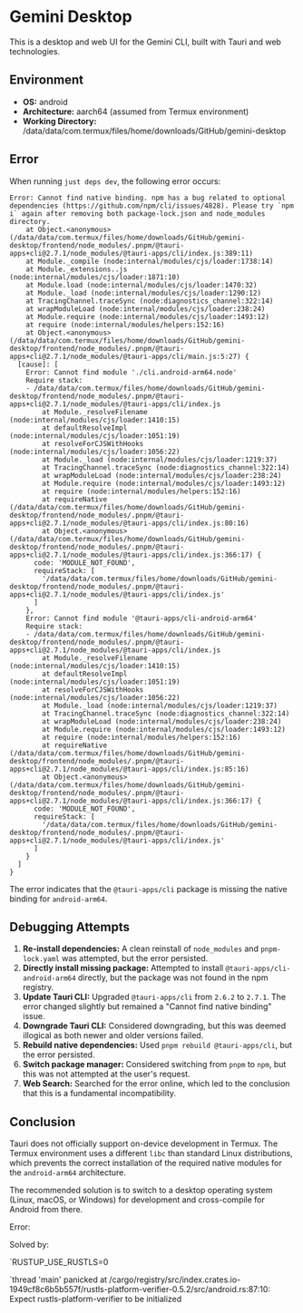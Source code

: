 # Gemini Desktop

This is a desktop and web UI for the Gemini CLI, built with Tauri and web technologies.

## Environment

*   **OS:** android
*   **Architecture:** aarch64 (assumed from Termux environment)
*   **Working Directory:** /data/data/com.termux/files/home/downloads/GitHub/gemini-desktop

## Error

When running `just deps dev`, the following error occurs:

```
Error: Cannot find native binding. npm has a bug related to optional dependencies (https://github.com/npm/cli/issues/4828). Please try `npm i` again after removing both package-lock.json and node_modules directory.
    at Object.<anonymous> (/data/data/com.termux/files/home/downloads/GitHub/gemini-desktop/frontend/node_modules/.pnpm/@tauri-apps+cli@2.7.1/node_modules/@tauri-apps/cli/index.js:389:11)
    at Module._compile (node:internal/modules/cjs/loader:1738:14)
    at Module._extensions..js (node:internal/modules/cjs/loader:1871:10)
    at Module.load (node:internal/modules/cjs/loader:1470:32)
    at Module._load (node:internal/modules/cjs/loader:1290:12)
    at TracingChannel.traceSync (node:diagnostics_channel:322:14)
    at wrapModuleLoad (node:internal/modules/cjs/loader:238:24)
    at Module.require (node:internal/modules/cjs/loader:1493:12)
    at require (node:internal/modules/helpers:152:16)
    at Object.<anonymous> (/data/data/com.termux/files/home/downloads/GitHub/gemini-desktop/frontend/node_modules/.pnpm/@tauri-apps+cli@2.7.1/node_modules/@tauri-apps/cli/main.js:5:27) {
  [cause]: [
    Error: Cannot find module './cli.android-arm64.node'
    Require stack:
    - /data/data/com.termux/files/home/downloads/GitHub/gemini-desktop/frontend/node_modules/.pnpm/@tauri-apps+cli@2.7.1/node_modules/@tauri-apps/cli/index.js
        at Module._resolveFilename (node:internal/modules/cjs/loader:1410:15)
        at defaultResolveImpl (node:internal/modules/cjs/loader:1051:19)
        at resolveForCJSWithHooks (node:internal/modules/cjs/loader:1056:22)
        at Module._load (node:internal/modules/cjs/loader:1219:37)
        at TracingChannel.traceSync (node:diagnostics_channel:322:14)
        at wrapModuleLoad (node:internal/modules/cjs/loader:238:24)
        at Module.require (node:internal/modules/cjs/loader:1493:12)
        at require (node:internal/modules/helpers:152:16)
        at requireNative (/data/data/com.termux/files/home/downloads/GitHub/gemini-desktop/frontend/node_modules/.pnpm/@tauri-apps+cli@2.7.1/node_modules/@tauri-apps/cli/index.js:80:16)
        at Object.<anonymous> (/data/data/com.termux/files/home/downloads/GitHub/gemini-desktop/frontend/node_modules/.pnpm/@tauri-apps+cli@2.7.1/node_modules/@tauri-apps/cli/index.js:366:17) {
      code: 'MODULE_NOT_FOUND',
      requireStack: [
        '/data/data/com.termux/files/home/downloads/GitHub/gemini-desktop/frontend/node_modules/.pnpm/@tauri-apps+cli@2.7.1/node_modules/@tauri-apps/cli/index.js'
      ]
    },
    Error: Cannot find module '@tauri-apps/cli-android-arm64'
    Require stack:
    - /data/data/com.termux/files/home/downloads/GitHub/gemini-desktop/frontend/node_modules/.pnpm/@tauri-apps+cli@2.7.1/node_modules/@tauri-apps/cli/index.js
        at Module._resolveFilename (node:internal/modules/cjs/loader:1410:15)
        at defaultResolveImpl (node:internal/modules/cjs/loader:1051:19)
        at resolveForCJSWithHooks (node:internal/modules/cjs/loader:1056:22)
        at Module._load (node:internal/modules/cjs/loader:1219:37)
        at TracingChannel.traceSync (node:diagnostics_channel:322:14)
        at wrapModuleLoad (node:internal/modules/cjs/loader:238:24)
        at Module.require (node:internal/modules/cjs/loader:1493:12)
        at require (node:internal/modules/helpers:152:16)
        at requireNative (/data/data/com.termux/files/home/downloads/GitHub/gemini-desktop/frontend/node_modules/.pnpm/@tauri-apps+cli@2.7.1/node_modules/@tauri-apps/cli/index.js:85:16)
        at Object.<anonymous> (/data/data/com.termux/files/home/downloads/GitHub/gemini-desktop/frontend/node_modules/.pnpm/@tauri-apps+cli@2.7.1/node_modules/@tauri-apps/cli/index.js:366:17) {
      code: 'MODULE_NOT_FOUND',
      requireStack: [
        '/data/data/com.termux/files/home/downloads/GitHub/gemini-desktop/frontend/node_modules/.pnpm/@tauri-apps+cli@2.7.1/node_modules/@tauri-apps/cli/index.js'
      ]
    }
  ]
}
```
The error indicates that the `@tauri-apps/cli` package is missing the native binding for `android-arm64`.

## Debugging Attempts

1.  **Re-install dependencies:** A clean reinstall of `node_modules` and `pnpm-lock.yaml` was attempted, but the error persisted.
2.  **Directly install missing package:** Attempted to install `@tauri-apps/cli-android-arm64` directly, but the package was not found in the npm registry.
3.  **Update Tauri CLI:** Upgraded `@tauri-apps/cli` from `2.6.2` to `2.7.1`. The error changed slightly but remained a "Cannot find native binding" issue.
4.  **Downgrade Tauri CLI:** Considered downgrading, but this was deemed illogical as both newer and older versions failed.
5.  **Rebuild native dependencies:** Used `pnpm rebuild @tauri-apps/cli`, but the error persisted.
6.  **Switch package manager:** Considered switching from `pnpm` to `npm`, but this was not attempted at the user's request.
7.  **Web Search:** Searched for the error online, which led to the conclusion that this is a fundamental incompatibility.

## Conclusion

Tauri does not officially support on-device development in Termux. The Termux environment uses a different `libc` than standard Linux distributions, which prevents the correct installation of the required native modules for the `android-arm64` architecture.

The recommended solution is to switch to a desktop operating system (Linux, macOS, or Windows) for development and cross-compile for Android from there.  


Error:

Solved by:

`RUSTUP_USE_RUSTLS=0 

`thread 'main' panicked at /cargo/registry/src/index.crates.io-1949cf8c6b5b557f/rustls-platform-verifier-0.5.2/src/android.rs:87:10:
Expect rustls-platform-verifier to be initialized
